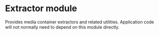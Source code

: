 # Extractor module

Provides media container extractors and related utilities. Application code will
not normally need to depend on this module directly.
